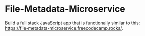 # File-Metadata-Microservice
Build a full stack JavaScript app that is functionally similar to this: https://file-metadata-microservice.freecodecamp.rocks/.
